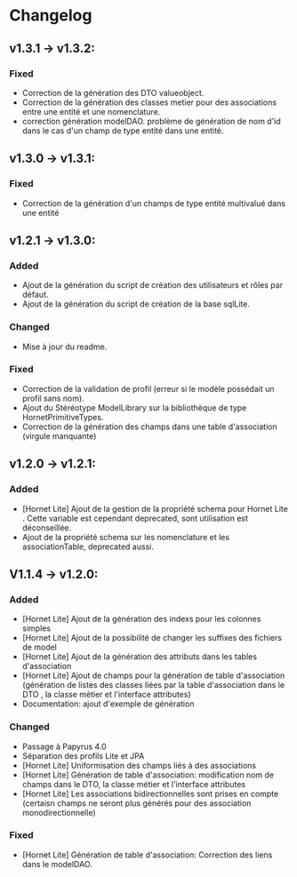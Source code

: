 # Changelog

## v1.3.1 -> v1.3.2:

### Fixed

- Correction de la génération des DTO valueobject.
- Correction de la génération des classes metier pour des associations entre une entité et une nomenclature.
- correction génération modelDAO. problème de génération de nom d'id dans le cas d'un champ de type entité dans une entité.

## v1.3.0 -> v1.3.1:

### Fixed

- Correction de la génération d'un champs de type entité multivalué dans une entité

## v1.2.1 -> v1.3.0:

### Added

- Ajout de la génération du script de création des utilisateurs et rôles par défaut.
- Ajout de la génération du script de création de la base sqlLite.

### Changed

- Mise à jour du readme.

### Fixed

- Correction de la validation de profil (erreur si le modèle possédait un profil sans nom).
- Ajout du Stéréotype ModelLibrary sur la bibliothèque de type HornetPrimitiveTypes.
- Correction de la génération des champs dans une table d'association (virgule manquante)

## v1.2.0 -> v1.2.1:

### Added

- [Hornet Lite] Ajout de la gestion de la propriété schema pour Hornet Lite . Cette variable est cependant deprecated, sont utilisation est déconseillée.
- Ajout de la propriété schema sur les nomenclature et les associationTable, deprecated aussi.

## V1.1.4 -> v1.2.0:

### Added

- [Hornet Lite] Ajout de la génération des indexs pour les colonnes simples
- [Hornet Lite] Ajout de la possibilité de changer les suffixes des fichiers de model
- [Hornet Lite] Ajout de la génération des attributs dans les tables d'association
- [Hornet Lite] Ajout de champs pour la génération de table d'association (génération de listes des classes liées par la table d'association dans le DTO
, la classe métier et l'interface attributes)
- Documentation: ajout d'exemple de génération

### Changed

- Passage à Papyrus 4.0
- Séparation des profils Lite et JPA
- [Hornet Lite] Uniformisation des champs liés à des associations
- [Hornet Lite] Génération de table d'association: modification nom de champs dans le DTO, la classe métier et l'interface attributes
- [Hornet Lite] Les associations bidirectionnelles sont prises en compte (certaisn champs ne seront plus générés pour des association monodirectionnelle)

### Fixed

- [Hornet Lite] Génération de table d'association: Correction des liens dans le modelDAO.



